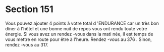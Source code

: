 # Section 151

Vous pouvez ajouter 4 points à votre total d 'ENDURANCE  car
un très bon dîner à l'hôtel et une bonne nuit de repos vous ont
rendu toute votre énergie. Si vous avez un rendez -vous dans la
mati née, il est temps de vous mettre en route pour être à l'heure.
Rendez -vous au 376 . Sinon, rendez -vous au 317.